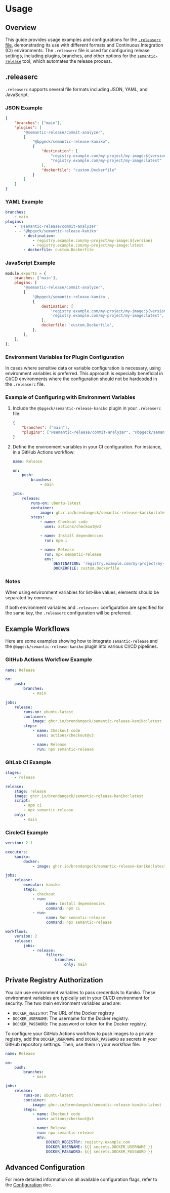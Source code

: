 # Usage

## Overview

This guide provides usage examples and configurations for the [`.releaserc` file](https://semantic-release.gitbook.io/semantic-release/usage/configuration#configuration-file), demonstrating its use with different formats and Continuous Integration (CI) environments. The `.releaserc` file is used for configuring release settings, including plugins, branches, and other options for the [`semantic-release`](https://semantic-release.gitbook.io/semantic-release) tool, which automates the release process.

## .releaserc

`.releaserc` supports several file formats including JSON, YAML, and JavaScript.

### JSON Example

```json
{
    "branches": ["main"],
    "plugins": [
        "@semantic-release/commit-analyzer",
        [
            "@bpgeck/semantic-release-kaniko",
            {
                "destination": [
                    "registry.example.com/my-project/my-image:${version}",
                    "registry.example.com/my-project/my-image:latest"
                ],
                "dockerfile": "custom.Dockerfile"
            }
        ]
    ]
}
```

### YAML Example

```yaml
branches:
    - main
plugins:
    - '@semantic-release/commit-analyzer'
    - - '@bpgeck/semantic-release-kaniko'
        - destination:
            - registry.example.com/my-project/my-image:${version}
            - registry.example.com/my-project/my-image:latest
        - dockerfile: custom.Dockerfile
```

### JavaScript Example

```javascript
module.exports = {
    branches: ['main'],
    plugins: [
        '@semantic-release/commit-analyzer',
        [
            '@bpgeck/semantic-release-kaniko',
            {
                destination: [
                    'registry.example.com/my-project/my-image:${version}',
                    'registry.example.com/my-project/my-image:latest',
                ],
                dockerfile: 'custom.Dockerfile',
            },
        ],
    ],
};
```

### Environment Variables for Plugin Configuration

In cases where sensitive data or variable configuration is necessary, using environment variables is preferred. This approach is especially beneficial in CI/CD environments where the configuration should not be hardcoded in the `.releaserc` file.

### Example of Configuring with Environment Variables

1. Include the `@bpgeck/semantic-release-kaniko` plugin in your `.releaserc` file:

    ```json
    {
        "branches": ["main"],
        "plugins": ["@semantic-release/commit-analyzer", "@bpgeck/semantic-release-kaniko"]
    }
    ```

2. Define the environment variables in your CI configuration. For instance, in a GitHub Actions workflow:

    ```yaml
    name: Release

    on:
        push:
            branches:
                - main

    jobs:
        release:
            runs-on: ubuntu-latest
            container:
                image: ghcr.io/brendangeck/semantic-release-kaniko:latest
            steps:
                - name: Checkout code
                  uses: actions/checkout@v3

                - name: Install dependencies
                  run: npm i

                - name: Release
                  run: npx semantic-release
                  env:
                      DESTINATION: 'registry.example.com/my-project/my-image:${version},registry.example.com/my-project/my-image:latest'
                      DOCKERFILE: custom.Dockerfile
    ```

### Notes

When using environment variables for list-like values, elements should be separated by commas.

If both environment variables and `.releaserc` configuration are specified for the same key, the `.releaserc` configuration will be preferred.

## Example Workflows

Here are some examples showing how to integrate `semantic-release` and the `@bpgeck/semantic-release-kaniko` plugin into various CI/CD pipelines.

### GitHub Actions Workflow Example

```yaml
name: Release

on:
    push:
        branches:
            - main

jobs:
    release:
        runs-on: ubuntu-latest
        container:
            image: ghcr.io/brendangeck/semantic-release-kaniko:latest
        steps:
            - name: Checkout code
              uses: actions/checkout@v3

            - name: Release
              run: npx semantic-release
```

### GitLab CI Example

```yaml
stages:
    - release

release:
    stage: release
    image: ghcr.io/brendangeck/semantic-release-kaniko:latest
    script:
        - npm ci
        - npx semantic-release
    only:
        - main
```

### CircleCI Example

```yaml
version: 2.1

executors:
    kaniko:
        docker:
            - image: ghcr.io/brendangeck/semantic-release-kaniko:latest

jobs:
    release:
        executor: kaniko
        steps:
            - checkout
            - run:
                  name: Install dependencies
                  command: npm ci
            - run:
                  name: Run semantic-release
                  command: npx semantic-release

workflows:
    version: 2
    release:
        jobs:
            - release:
                  filters:
                      branches:
                          only: main
```

## Private Registry Authorization

You can use environment variables to pass credentials to Kaniko. These environment variables are typically set in your CI/CD environment for security. The two main environment variables used are:

-   `DOCKER_REGISTRY`: The URL of the Docker registry
-   `DOCKER_USERNAME`: The username for the Docker registry.
-   `DOCKER_PASSWORD`: The password or token for the Docker registry.

To configure your GitHub Actions workflow to push images to a private registry, add the `DOCKER_USERNAME` and `DOCKER_PASSWORD` as secrets in your GitHub repository settings. Then, use them in your workflow file:

```yaml
name: Release

on:
    push:
        branches:
            - main

jobs:
    release:
        runs-on: ubuntu-latest
        container:
            image: ghcr.io/brendangeck/semantic-release-kaniko:latest
        steps:
            - name: Checkout code
              uses: actions/checkout@v3

            - name: Release
              run: npx semantic-release
              env:
                  DOCKER_REGISTRY: registry.example.com
                  DOCKER_USERNAME: ${{ secrets.DOCKER_USERNAME }}
                  DOCKER_PASSWORD: ${{ secrets.DOCKER_PASSWORD }}
```

## Advanced Configuration

For more detailed information on all available configuration flags, refer to the [Configuration](configuration.md) doc.
